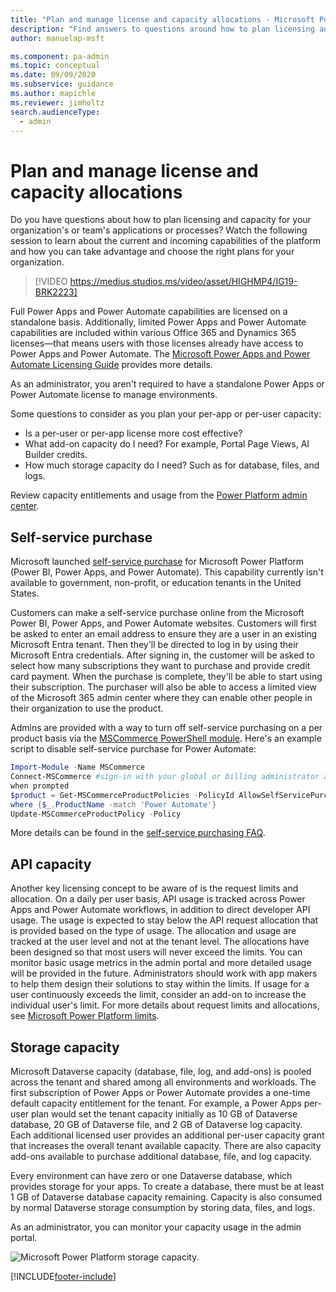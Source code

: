 ```yaml
---
title: "Plan and manage license and capacity allocations - Microsoft Power Platform (contains video) | MicrosoftDocs"
description: "Find answers to questions around how to plan licensing and capacity for your organization's or team's applications or processes."
author: manuelap-msft

ms.component: pa-admin
ms.topic: conceptual
ms.date: 09/09/2020
ms.subservice: guidance
ms.author: mapichle
ms.reviewer: jimholtz
search.audienceType: 
  - admin
---
```


# Plan and manage license and capacity allocations

Do you have questions about how to plan licensing and capacity for your organization's or team's applications or processes? Watch the following session to learn about the current and incoming capabilities of the platform and how you can take advantage and choose the right plans for your organization.
>
> [!VIDEO https://medius.studios.ms/video/asset/HIGHMP4/IG19-BRK2223]
>
Full Power Apps and Power Automate capabilities are licensed on a standalone basis. Additionally, limited Power Apps and Power Automate capabilities are included within various Office 365 and Dynamics 365 licenses—that means users with those licenses already have access to Power Apps and Power Automate. The [Microsoft Power Apps and Power Automate Licensing Guide](https://go.microsoft.com/fwlink/?LinkId=2085130) provides more details.

As an administrator, you aren't required to have a standalone Power Apps or Power Automate license to manage environments.

Some questions to consider as you plan your per-app or per-user capacity:

- Is a per-user or per-app license more cost effective?
- What add-on capacity do I need? For example, Portal Page Views, AI Builder credits.
- How much storage capacity do I need? Such as for database, files, and logs.

Review capacity entitlements and usage from the [Power Platform admin center](https://aka.ms/ppac).

## Self-service purchase

Microsoft launched [self-service purchase](/microsoft-365/commerce/subscriptions/self-service-purchase-faq) for Microsoft Power Platform (Power BI, Power Apps, and Power Automate). This capability currently isn't available to government, non-profit, or education tenants in the United States.

Customers can make a self-service purchase online from the Microsoft Power BI, Power Apps, and Power Automate websites. Customers will first be asked to enter an email address to ensure they are a user in an existing Microsoft Entra tenant. Then they'll be directed to log in by using their Microsoft Entra credentials. After signing in, the customer will be asked to select how many subscriptions they want to purchase and provide credit card payment. When the purchase is complete, they'll be able to start using their subscription. The purchaser will also be able to access a limited view of the Microsoft 365 admin center where they can enable other people in their organization to use the product.

Admins are provided with a way to turn off self-service purchasing on a per product basis via the [MSCommerce PowerShell module](/microsoft-365/commerce/subscriptions/allowselfservicepurchase-powershell). Here's an example script to disable self-service purchase for Power Automate:

```powershell
Import-Module -Name MSCommerce
Connect-MSCommerce #sign-in with your global or billing administrator account
when prompted
$product = Get-MSCommerceProductPolicies -PolicyId AllowSelfServicePurchase |
where {$_.ProductName -match 'Power Automate'}
Update-MSCommerceProductPolicy -Policy
```

More details can be found in the [self-service purchasing FAQ](/microsoft-365/commerce/subscriptions/self-service-purchase-faq).

## API capacity

Another key licensing concept to be aware of is the request limits and allocation. On a daily per user basis, API usage is tracked across Power Apps and Power Automate workflows, in addition to direct developer API usage. The usage is expected to stay below the API request allocation that is provided based on the type of usage. The allocation and usage are tracked at the user level and not at the tenant level. The allocations have been designed so that most users will never exceed the limits. You can monitor basic usage metrics in the admin portal and more detailed usage will be provided in the future. Administrators should work with app makers to help them design their solutions to stay within the limits. If usage for a user continuously exceeds the limit, consider an add-on to increase the individual user's limit. For more details about request limits and allocations, see [Microsoft Power Platform limits](../../admin/api-request-limits-allocations.md).

## Storage capacity

Microsoft Dataverse capacity (database, file, log, and add-ons) is pooled across the tenant and shared among all environments and workloads. The first subscription of Power Apps or Power Automate provides a one-time default capacity entitlement for the tenant. For example, a Power Apps per-user plan would set the tenant capacity initially as 10 GB of Dataverse database, 20 GB of Dataverse file, and 2 GB of Dataverse log capacity. Each additional licensed user provides an additional per-user capacity grant that increases the overall tenant available capacity. There are also capacity add-ons available to purchase additional database, file, and log capacity.

Every environment can have zero or one Dataverse database, which provides storage for your apps. To create a database, there must be at least 1 GB of Dataverse database capacity remaining. Capacity is also consumed by normal Dataverse storage consumption by storing data, files, and logs.

As an administrator, you can monitor your capacity usage in the admin portal.

![Microsoft Power Platform storage capacity.](media/resource-usage2.png "Microsoft Power Platform storage capacity")


[!INCLUDE[footer-include](../../includes/footer-banner.md)]